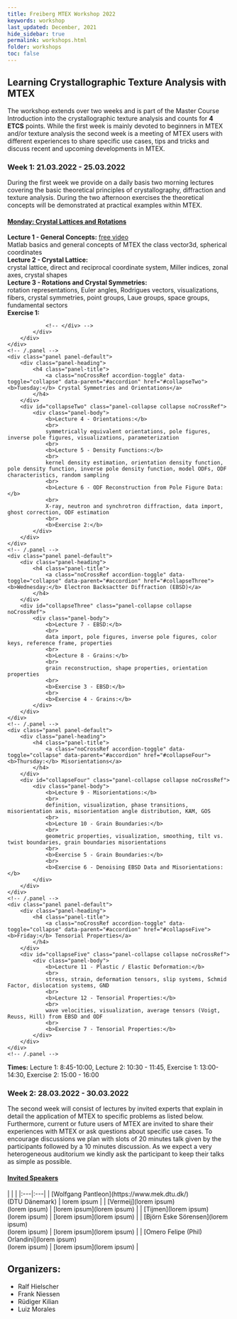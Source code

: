 ```yaml
---
title: Freiberg MTEX Workshop 2022
keywords: workshop
last_updated: December, 2021
hide_sidebar: true
permalink: workshops.html
folder: workshops
toc: false
---
```


## Learning Crystallographic Texture Analysis with MTEX

The workshop extends over two weeks and is part of the Master Course Introduction into the crystallographic texture analysis and counts for **4 ETCS** points. While the first week is mainly devoted to beginners in MTEX and/or texture analysis the second week is a meeting of MTEX users with different experiences to share specific use cases, tips and tricks and discuss recent and upcoming developments in MTEX.

### Week 1: 21.03.2022 - 25.03.2022

During the first week we provide on a daily basis two morning lectures covering the basic theoretical principles of crystallography, diffraction and texture analysis. During the two afternoon exercises the theoretical concepts will be demonstrated at practical examples within MTEX.

<div class="panel-group" id="accordion">
    <div class="panel panel-default">
        <div class="panel-heading">
            <h4 class="panel-title">
                <a class="noCrossRef accordion-toggle" data-toggle="collapse" data-parent="#accordion" href="#collapseOne"><b>Monday:</b> Crystal Lattices and Rotations</a>
            </h4>
        </div>
        <div id="collapseOne" class="panel-collapse collapse noCrossRef">
            <div class="panel-body">
				<b>Lecture 1 - General Concepts:</b> <a href="https://videocampus.sachsen.de/m/24eab5953e110fa2eae768bd31eb70d0877d914d403d14f25f5aec82d082bf2186b107e2797207d5f29883543711d151840d694f65eb99b7b2ea687318f2b212" target="_blank">free video</a>
                <br>
                Matlab basics and general concepts of MTEX the class vector3d, spherical coordinates
                <br>
                <b>Lecture 2 - Crystal Lattice:</b>
                <br>
                crystal lattice, direct and reciprocal coordinate system, Miller indices, zonal axes, crystal shapes
                <br>
                <b>Lecture 3 - Rotations and Crystal Symmetries:</b>
                <br>
                rotation representations, Euler angles, Rodrigues vectors, visualizations, fibers, crystal symmetries, point groups, Laue groups, space groups, fundamental sectors
                <br>
                <b>Exercise 1:</b>
 				<!-- <div markdown="1"> -->
<!-- **Lecture 1 - General Concepts:** [free video](https://videocampus.sachsen.de/m/24eab5953e110fa2eae768bd31eb70d0877d914d403d14f25f5aec82d082bf2186b107e2797207d5f29883543711d151840d694f65eb99b7b2ea687318f2b212) -->

<!-- Matlab basics and general concepts of MTEX the class vector3d, spherical coordinates -->

<!-- **Lecture 2 - Crystal Lattice:** -->

<!-- crystal lattice, direct and reciprocal coordinate system, Miller indices, zonal axes, crystal shapes -->

<!-- **Lecture 3 - Rotations and Crystal Symmetries:** -->

<!-- rotation representations, Euler angles, Rodrigues vectors, visualizations, fibers, crystal symmetries, point groups, Laue groups, space groups, fundamental sectors -->

<!-- **Exercise 1:** -->
				<!-- </div> -->
            </div>
        </div>
    </div>
    <!-- /.panel -->
    <div class="panel panel-default">
        <div class="panel-heading">
            <h4 class="panel-title">
                <a class="noCrossRef accordion-toggle" data-toggle="collapse" data-parent="#accordion" href="#collapseTwo"><b>Tuesday:</b> Crystal Symmetries and Orientations</a>
            </h4>
        </div>
        <div id="collapseTwo" class="panel-collapse collapse noCrossRef">
            <div class="panel-body">
                <b>Lecture 4 - Orientations:</b>
                <br>
                symmetrically equivalent orientations, pole figures, inverse pole figures, visualizations, parameterization
                <br>
                <b>Lecture 5 - Density Functions:</b>
                <br>
                kernel density estimation, orientation density function, pole density function, inverse pole density function, model ODFs, ODF characteristics, random sampling
                <br>
                <b>Lecture 6 - ODF Reconstruction from Pole Figure Data:</b>
                <br>
                X-ray, neutron and synchrotron diffraction, data import, ghost correction, ODF estimation
                <br>
                <b>Exercise 2:</b>
            </div>
        </div>
    </div>
    <!-- /.panel -->
    <div class="panel panel-default">
        <div class="panel-heading">
            <h4 class="panel-title">
                <a class="noCrossRef accordion-toggle" data-toggle="collapse" data-parent="#accordion" href="#collapseThree"><b>Wednesday:</b> Electron Backsactter Diffraction (EBSD)</a>
            </h4>
        </div>
        <div id="collapseThree" class="panel-collapse collapse noCrossRef">
            <div class="panel-body">
                <b>Lecture 7 - EBSD:</b>
                <br>
                data import, pole figures, inverse pole figures, color keys, reference frame, properties
                <br>
                <b>Lecture 8 - Grains:</b>
                <br>
                grain reconstruction, shape properties, orientation properties
                <br>
                <b>Exercise 3 - EBSD:</b>
				<br>
                <b>Exercise 4 - Grains:</b>
            </div>
        </div>
    </div>
    <!-- /.panel -->
    <div class="panel panel-default">
        <div class="panel-heading">
            <h4 class="panel-title">
                <a class="noCrossRef accordion-toggle" data-toggle="collapse" data-parent="#accordion" href="#collapseFour"><b>Thursday:</b> Misorientations</a>
            </h4>
        </div>
        <div id="collapseFour" class="panel-collapse collapse noCrossRef">
            <div class="panel-body">
                <b>Lecture 9 - Misorientations:</b>
                <br>
                definition, visualization, phase transitions, misorientation axis, misorientation angle distribution, KAM, GOS
                <br>
                <b>Lecture 10 - Grain Boundaries:</b>
                <br>
                geometric properties, visualization, smoothing, tilt vs. twist boundaries, grain boundaries misorientations
                <br>
                <b>Exercise 5 - Grain Boundaries:</b>
                <br>
                <b>Exercise 6 - Denoising EBSD Data and Misorientations:</b>
            </div>
        </div>
    </div>
    <!-- /.panel -->
    <div class="panel panel-default">
        <div class="panel-heading">
            <h4 class="panel-title">
                <a class="noCrossRef accordion-toggle" data-toggle="collapse" data-parent="#accordion" href="#collapseFive"><b>Friday:</b> Tensorial Properties</a>
            </h4>
        </div>
        <div id="collapseFive" class="panel-collapse collapse noCrossRef">
            <div class="panel-body">
                <b>Lecture 11 - Plastic / Elastic Deformation:</b>
                <br>
                stress, strain, deformation tensors, slip systems, Schmid Factor, dislocation systems, GND
                <br>
                <b>Lecture 12 - Tensorial Properties:</b>
                <br>
                wave velocities, visualization, average tensors (Voigt, Reuss, Hill) from EBSD and ODF
                <br>
                <b>Exercise 7 - Tensorial Properties:</b>
            </div>
        </div>
    </div>
    <!-- /.panel -->
</div>
<!-- /.panel-group -->

**Times:** Lecture 1: 8:45-10:00, Lecture 2: 10:30 - 11:45, Exercise 1: 13:00-14:30, Exercise 2: 15:00 - 16:00

### Week 2: 28.03.2022 - 30.03.2022

The second week will consist of lectures by invited experts that explain in detail the application of MTEX to specific problems as listed below. Furthermore, current or future users of MTEX are invited to share their experiences with MTEX or ask questions about specific use cases. To encourage discussions we plan with slots of 20 minutes talk given by the participants followed by a 10 minutes discussion. As we expect a very heterogeneous auditorium we kindly ask the participant to keep their talks as simple as possible.

<div class="panel-group" id="accordion">
    <div class="panel panel-default">
        <div class="panel-heading">
            <h4 class="panel-title">
                <a class="noCrossRef accordion-toggle" data-toggle="collapse" data-parent="#accordion" href="#collapseOne"><b>Invited Speakers</b></a>
            </h4>
        </div>
        <div id="collapseOne" class="panel-collapse collapse noCrossRef">
            <div class="panel-body">
				<div markdown="1">
| | |
|:---|:---|
| [Wolfgang Pantleon](https://www.mek.dtu.dk/)<br>(DTU Dänemark) | lorem ipsum |
| [Vermeij](lorem ipsum)<br>(lorem ipsum) | [lorem ipsum](lorem ipsum) |
| [Tijmen](lorem ipsum)<br>(lorem ipsum) | [lorem ipsum](lorem ipsum) |
| [Björn Eske Sörensen](lorem ipsum)<br>(lorem ipsum) | [lorem ipsum](lorem ipsum) |
| [Omero Felipe (Phil) Orlandini](lorem ipsum)<br>(lorem ipsum) | [lorem ipsum](lorem ipsum) |
				</div>
            </div>
        </div>
    </div>
    <!-- /.panel -->
</div>
<!-- /.panel-group -->

## Organizers:

- Ralf Hielscher
- Frank Niessen
- Rüdiger Kilian
- Luiz Morales
